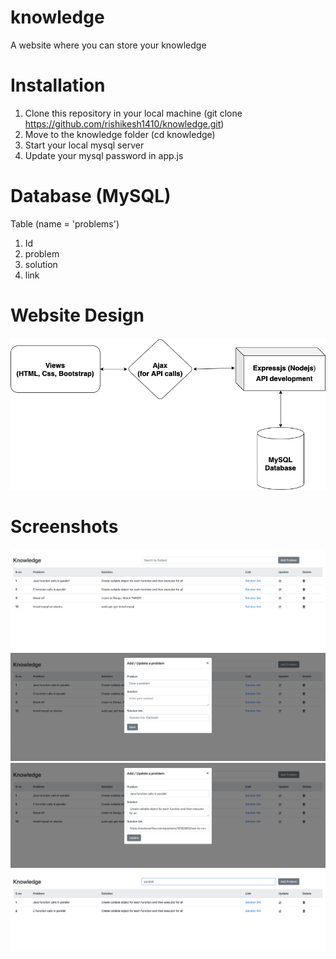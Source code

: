 # knowledge
A website where you can store your knowledge

# Installation

1. Clone this repository in your local machine (git clone https://github.com/rishikesh1410/knowledge.git)
2. Move to the knowledge folder (cd knowledge)
3. Start your local mysql server
4. Update your mysql password in app.js 

# Database (MySQL)

Table (name = 'problems')
1. Id
2. problem
3. solution
4. link

# Website Design

![alt text](https://github.com/rishikesh1410/knowledge/blob/main/public/images/Website%20Design.png?raw=true)

# Screenshots

![alt text](https://github.com/rishikesh1410/knowledge/blob/main/public/images/allProblems.png?raw=true)
![alt text](https://github.com/rishikesh1410/knowledge/blob/main/public/images/addProblem.png?raw=true)
![alt text](https://github.com/rishikesh1410/knowledge/blob/main/public/images/updateProblem.png?raw=true)
![alt text](https://github.com/rishikesh1410/knowledge/blob/main/public/images/searchProblems.png?raw=true)
